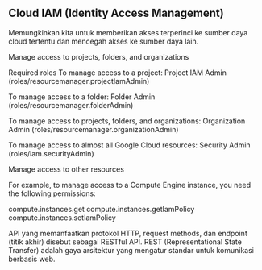 ## Cloud IAM (Identity Access Management)

Memungkinkan kita untuk memberikan akses terperinci ke sumber daya cloud tertentu dan mencegah akses ke sumber daya lain.

Manage access to projects, folders, and organizations

Required roles
To manage access to a project: Project IAM Admin (roles/resourcemanager.projectIamAdmin)

To manage access to a folder: Folder Admin (roles/resourcemanager.folderAdmin)

To manage access to projects, folders, and organizations: Organization Admin (roles/resourcemanager.organizationAdmin)

To manage access to almost all Google Cloud resources: Security Admin (roles/iam.securityAdmin)

Manage access to other resources

For example, to manage access to a Compute Engine instance, you need the following permissions:

compute.instances.get
compute.instances.getIamPolicy
compute.instances.setIamPolicy

API yang memanfaatkan protokol HTTP, request methods, dan endpoint (titik akhir) disebut sebagai RESTful API. REST (Representational State Transfer) adalah gaya arsitektur yang mengatur standar untuk komunikasi berbasis web.

